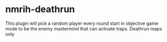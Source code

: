# nmrih-deathrun
This plugin will pick a random player every round start in objective game mode to be the enemy mastermind that can activate traps. Deathrun maps only
